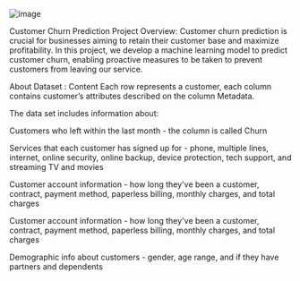 ![image](https://github.com/Sidhupaji-2004/Customer-Churn-Prediction/assets/116648570/402408ee-c97d-491f-a575-b2d10eaadc4d)


Customer Churn Prediction Project
Overview:
Customer churn prediction is crucial for businesses aiming to retain their customer base and maximize profitability. In this project, we develop a machine learning model to predict customer churn, enabling proactive measures to be taken to prevent customers from leaving our service.

About Dataset : Content Each row represents a customer, each column contains customer’s attributes described on the column Metadata.

The data set includes information about:

Customers who left within the last month - the column is called Churn

Services that each customer has signed up for - phone, multiple lines, internet, online security, online backup, device protection, tech support, and streaming TV and movies

Customer account information - how long they've been a customer, contract, payment method, paperless billing, monthly charges, and total charges

Customer account information - how long they've been a customer, contract, payment method, paperless billing, monthly charges, and total charges

Demographic info about customers - gender, age range, and if they have partners and dependents
